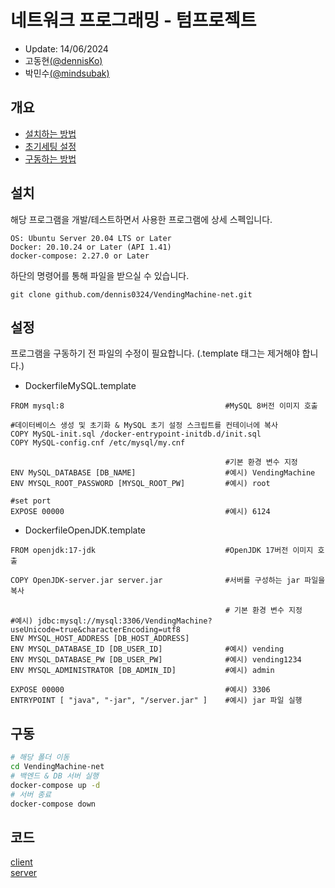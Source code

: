 # 네트워크 프로그래밍 - 텀프로젝트  
 - Update: 14/06/2024   
 - 고동현[(@dennisKo)](https://github.com/dennis0324)
 - 박민수[(@mindsubak)](https://github.com/minsubak)
 ## 개요   
 - [설치하는 방법](#설치)   
 - [초기세팅 설정](#설정)
 - [구동하는 방법](#구동)   

 ## 설치  
  
해당 프로그램을 개발/테스트하면서 사용한 프로그램에 상세 스펙입니다.
```
OS: Ubuntu Server 20.04 LTS or Later  
Docker: 20.10.24 or Later (API 1.41)  
docker-compose: 2.27.0 or Later  
```

하단의 명령어를 통해 파일을 받으실 수 있습니다.
```
git clone github.com/dennis0324/VendingMachine-net.git
```

 ## 설정

 프로그램을 구동하기 전 파일의 수정이 필요합니다. (.template 태그는 제거해야 합니다.)
 - DockerfileMySQL.template
```
FROM mysql:8                                    #MySQL 8버전 이미지 호출

#데이터베이스 생성 및 초기화 & MySQL 초기 설정 스크립트를 컨테이너에 복사
COPY MySQL-init.sql /docker-entrypoint-initdb.d/init.sql
COPY MySQL-config.cnf /etc/mysql/my.cnf

                                                #기본 환경 변수 지정
ENV MySQL_DATABASE [DB_NAME]                    #예시) VendingMachine
ENV MYSQL_ROOT_PASSWORD [MYSQL_ROOT_PW]         #예시) root

#set port
EXPOSE 00000                                    #예시) 6124  
```  
   
 - DockerfileOpenJDK.template
```
FROM openjdk:17-jdk                             #OpenJDK 17버전 이미지 호출

COPY OpenJDK-server.jar server.jar              #서버를 구성하는 jar 파일을 복사

                                                # 기본 환경 변수 지정
#예시) jdbc:mysql://mysql:3306/VendingMachine?useUnicode=true&characterEncoding=utf8
ENV MYSQL_HOST_ADDRESS [DB_HOST_ADDRESS]
ENV MYSQL_DATABASE_ID [DB_USER_ID]              #예시) vending
ENV MYSQL_DATABASE_PW [DB_USER_PW]              #예시) vending1234
ENV MYSQL_ADMINISTRATOR [DB_ADMIN_ID]           #예시) admin

EXPOSE 00000                                    #예시) 3306
ENTRYPOINT [ "java", "-jar", "/server.jar" ]    #예시) jar 파일 실행
```

 ## 구동
``` bash
# 해당 폴더 이동
cd VendingMachine-net
# 백엔드 & DB 서버 실행
docker-compose up -d
# 서버 종료
docker-compose down
```
 ## 코드
   [client](https://github.com/dennis0324/VendingMachine-net/tree/client-electron-fix)  
   [server](https://github.com/dennis0324/VendingMachine-net/tree/server)
